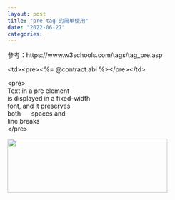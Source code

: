 ```yaml
---
layout: post
title: "pre tag 的简单使用"
date: "2022-06-27"
categories: 
---
```

<p>参考：https://www.w3schools.com/tags/tag_pre.asp</p>
<p>&lt;td&gt;&lt;pre&gt;&lt;%= @contract.abi %&gt;&lt;/pre&gt;&lt;/td&gt;</p>
<p>&lt;pre&gt;<br />
Text in a pre element<br />
is displayed in a fixed-width<br />
font, and it preserves<br />
both&nbsp;&nbsp;&nbsp;&nbsp;&nbsp; spaces and<br />
line breaks<br />
&lt;/pre&gt;</p>
<p><img height="121" src="/uploads/ckeditor/pictures/82/image-20220627105319-1.png" width="358" /></p>
